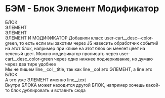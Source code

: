 # БЭМ - Блок Элемент Модификатор

<div class="user-cart">	БЛОК
	<div class="user-cart__image"></div>	ЭЛЕМЕНТ
	<div class="user-cart__user-name"></div>	ЭЛЕМЕНТ
	<div class="user-cart__desc user-cart__desc--color-green"></div> ЭЛЕМЕНТ И МОДИФИКАТОР
		Добавили класс user-cart__desc--color-green, то есть если мы захотим через JS навесить обработчик событий на этот блок, например при клике на этот блок он меняет цвет на зеленый цвет.
		Можно модификатор прописать через user-cart__desc_color-green через одно нижнее подчеркивание, но думаю через два тире удобнее
</div>

<div class="line">
	<div class="line__col">
		<div class="line__title">
			Мы не пишем line__col__title, так как line__col это ЭЛЕМЕНТ, а line это БЛОК
		</div>
		<div class="line__text">
			<div class="line__text-item">
				А это уже ЭЛЕМЕНТ именно line__text
			</div>
			<div class="line__text-item"></div>
			<div class="line__text-item">
				<div class="social">	Внутри БЛОКА может находится другой БЛОК, например хочешь какой-то блок дублировать и вставить сюда
					<div class="social__item"></div>
					<div class="social__item"></div>
				</div>
			</div>
		</div>
	</div>
</div>
